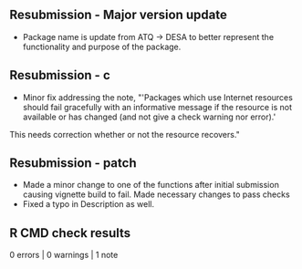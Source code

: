 ## Resubmission - Major version update
* Package name is update from ATQ -> DESA to better represent the functionality and purpose of the package.

## Resubmission - c

* Minor fix addressing the note, 
"'Packages which use Internet resources should fail gracefully with an informative message if the resource is not available or has changed (and not give a check warning nor error).'

This needs correction whether or not the resource recovers."


## Resubmission - patch

* Made a minor change to one of the functions after initial submission causing vignette build to fail. Made necessary changes to pass checks
* Fixed a typo in Description as well.

## R CMD check results

0 errors | 0 warnings | 1 note

